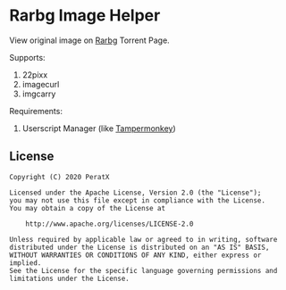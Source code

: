 # Rarbg Image Helper

View original image on [Rarbg](https://rarbgprx.org) Torrent Page.

Supports:

1. 22pixx
1. imagecurl
1. imgcarry

Requirements:

1. Userscript Manager (like [Tampermonkey](https://www.tampermonkey.net/))

## License

    Copyright (C) 2020 PeratX
    
    Licensed under the Apache License, Version 2.0 (the "License");
    you may not use this file except in compliance with the License.
    You may obtain a copy of the License at
    
        http://www.apache.org/licenses/LICENSE-2.0
    
    Unless required by applicable law or agreed to in writing, software
    distributed under the License is distributed on an "AS IS" BASIS,
    WITHOUT WARRANTIES OR CONDITIONS OF ANY KIND, either express or implied.
    See the License for the specific language governing permissions and
    limitations under the License.
